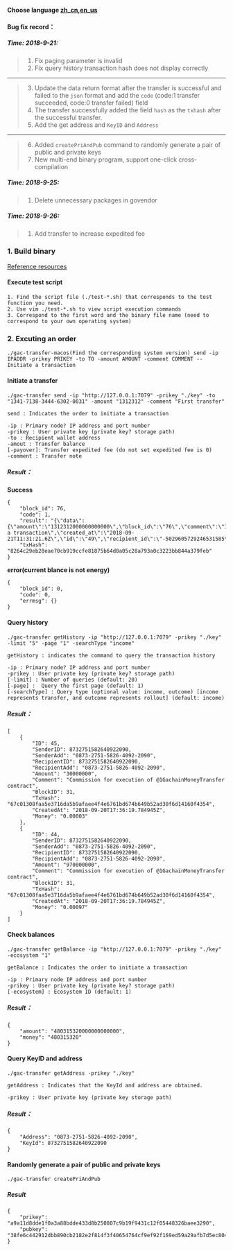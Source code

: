 **Choose language [zh_cn](https://github.com/GACHAIN/gachain-exchange-api/blob/master/zh_cn.md),[en_us](https://github.com/GACHAIN/gachain-exchange-api)**

#### Bug fix record：
##### Time: 2018-9-21:

> 1. Fix paging parameter is invalid
> 2. Fix query history transaction hash does not display correctly
---
> 3. Update the data return format after the transfer is successful and failed to the `json` format and add the `code` (code:1 transfer succeeded, code:0 transfer failed) field
> 4. The transfer successfully added the field `hash` as the `txhash` after the successful transfer.
> 5. Add the get address and `KeyID` and `Address`
---
> 6. Added `createPriAndPub` command to randomly generate a pair of public and private keys
> 7. New multi-end binary program, support one-click cross-compilation

##### Time: 2018-9-25:
> 1. Delete unnecessary packages in govendor


##### Time: 2018-9-26:
> 1. Add transfer to increase expedited fee

### 1. Build binary
[Reference resources](https://github.com/mitchellh/gox) 

#### Execute test script
```
1. Find the script file (./test-*.sh) that corresponds to the test function you need.
2. Use vim ./test-*.sh to view script execution commands
3. Correspond to the first word and the binary file name (need to correspond to your own operating system)
```


### 2. Excuting an order
`./gac-transfer-macos(Find the corresponding system version) send -ip IPADDR -prikey PRIKEY -to TO -amount AMOUNT -comment COMMENT --Initiate a transaction`

#### Initiate a transfer

    ./gac-transfer send -ip "http://127.0.0.1:7079" -prikey "./key" -to "1341-7138-3444-6302-0031" -amount "1312312" -comment "First transfer"

    send : Indicates the order to initiate a transaction

    -ip : Primary node? IP address and port number
    -prikey : User private key (private key? storage path)
    -to : Recipient wallet address
    -amout : Transfer balance
    [-payover]: Transfer expedited fee (do not set expedited fee is 0)
    -comment : Transfer note

##### Result：

**Success**

    {
        "block_id": 76,
        "code": 1,
        "result": "{\"data\":{\"amount\":\"1312312000000000000\",\"block_id\":\"76\",\"comment\":\"Initiate a transaction\",\"created_at\":\"2018-09-21T11:31:21.6Z\",\"id\":\"49\",\"recipient_id\":\"-5029605729246531585\",\"sender_id\":\"8732751582640922090\",\"txhash\":\"\\ufffdd\\ufffd\\ufffd\\ufffdpˑ\\ufffd\\ufffd\\ufffd\\u0018u\\ufffdM\\n\\u0005y:\\u000c2#\\ufffd\\ufffdJ7\\ufffd\\ufffd\"}}",
        "txHash": "8264c29eb28eae70cb919ccfe81875b64d0a05c28a793a0c3223bb844a379feb"
    }



**error(current blance is not energy)**

    {
        "block_id": 0,
        "code": 0,
        "errmsg": {}
    }



#### Query history

    ./gac-transfer getHistory -ip "http://127.0.0.1:7079" -prikey "./key" -limit "5" -page "1" -searchType "income"

    getHistory : indicates the command to query the transaction history

    -ip : Primary node? IP address and port number
    -prikey : User private key (private key? storage path)
    [-limit] : Number of queries (default: 20)
    [-page] :  Query the first page (default: 1)
    [-searchType] : Query type (optional value: income, outcome) [income represents transfer, and outcome represents rollout] (default: income)

##### Result：
    [
        {
            "ID": 45,
            "SenderID": 8732751582640922090,
            "SenderAdd": "0873-2751-5826-4092-2090",
            "RecipientID": 8732751582640922090,
            "RecipientAdd": "0873-2751-5826-4092-2090",
            "Amount": "30000000",
            "Comment": "Commission for execution of @1GachainMoneyTransfer contract",
            "BlockID": 31,
            "TxHash": "67c01308faa5e3716da5b9afaee4f4e6761bd674b649b52ad30f6d14160f4354",
            "CreatedAt": "2018-09-20T17:36:19.784945Z",
            "Money": "0.00003"
        },
        {
            "ID": 44,
            "SenderID": 8732751582640922090,
            "SenderAdd": "0873-2751-5826-4092-2090",
            "RecipientID": 8732751582640922090,
            "RecipientAdd": "0873-2751-5826-4092-2090",
            "Amount": "970000000",
            "Comment": "Commission for execution of @1GachainMoneyTransfer contract",
            "BlockID": 31,
            "TxHash": "67c01308faa5e3716da5b9afaee4f4e6761bd674b649b52ad30f6d14160f4354",
            "CreatedAt": "2018-09-20T17:36:19.784945Z",
            "Money": "0.00097"
        }
    ]

#### Check balances

    ./gac-transfer getBalance -ip "http://127.0.0.1:7079" -prikey "./key" -ecosystem "1"

    getBalance : Indicates the order to initiate a transaction

    -ip : Primary node IP address and port number
    -prikey : User private key (private key? storage path)
    [-ecosystem] : Ecosystem ID (default: 1)


##### Result：
    {
        "amount": "480315320000000000000",
        "money": "480315320"
    }

#### Query KeyID and address
    ./gac-transfer getAddress -prikey "./key"

    getAddress : Indicates that the KeyId and address are obtained.

    -prikey : User private key (private key storage path)

##### Result：

    {
        "Address": "0873-2751-5826-4092-2090",
        "KeyId": 8732751582640922090
    }

#### Randomly generate a pair of public and private keys
    ./gac-transfer createPriAndPub

##### Result
    {
        "prikey": "a9a11d8dde1f0a3a88bdde433d8b250807c9b19f9431c12f05448326baee3290",
        "pubkey": "38fe6c442912dbb890cb2182e2f814f3f40654764cf9ef92f169ed59a29afb7d5ec80486b28920a8c3ee7bfc59d3ffd62b10e323f0b088ec0eccee6a22ea3198"
    }
